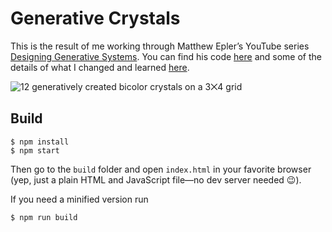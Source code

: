# Generative Crystals

This is the result of me working through Matthew Epler’s YouTube series [Designing Generative Systems](https://www.youtube.com/watch?v=rTqvf0BkTNE&list=PLyRZnpOSgMj3K8AV2I6UldnvTj6d_Zrf0). You can find his code [here](https://github.com/matthewepler/Generative-Design-Systems-with-P5js) and some of the details of what I changed and learned [here](https://stephanmax.is/writing/generative-art-with-p5js).

![12 generatively created bicolor crystals on a 3⨉4 grid](screenshot.png)

## Build

```shell
$ npm install
$ npm start
```

Then go to the `build` folder and open `index.html` in your favorite browser (yep, just a plain HTML and JavaScript file—no dev server needed 😉).

If you need a minified version run

```shell
$ npm run build
```

